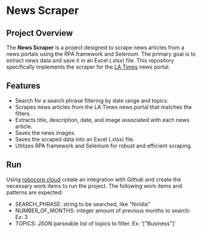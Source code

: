 # News Scraper

## Project Overview

The **News Scraper** is a project designed to scrape news articles from a news
portals using the RPA framework and Selenium. The primary goal is to extract
news data and save it in an Excel (.xlsx) file. This repository specifically
implements the scraper for the [LA Times](https://www.latimes.com/) news portal.

## Features

- Search for a search phrase filtering by date range and topics.
- Scrapes news articles from the LA Times news portal that matches the filters.
- Extracts title, description, date, and image associated with each news
  article.
- Saves the news images.
- Saves the scraped data into an Excel (.xlsx) file.
- Utilizes RPA framework and Selenium for robust and efficient scraping.

## Run

Using [robocorp cloud](https://cloud.robocorp.com/) create an integration with
Github and create the necessary work items to run the project.
The following work items and patterns are expected:

- SEARCH_PHRASE: string to be searched, like "Nvidia"
- NUMBER_OF_MONTHS: integer amount of previous months to search: Ex: 3
- TOPICS: JSON parseable list of topics to filter. Ex: '["Business"]'
